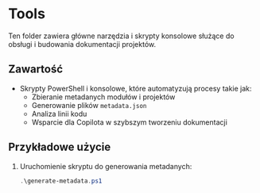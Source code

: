 # Tools

Ten folder zawiera główne narzędzia i skrypty konsolowe służące do obsługi i budowania dokumentacji projektów.

## Zawartość

- Skrypty PowerShell i konsolowe, które automatyzują procesy takie jak:
  - Zbieranie metadanych modułów i projektów
  - Generowanie plików `metadata.json`
  - Analiza linii kodu
  - Wsparcie dla Copilota w szybszym tworzeniu dokumentacji

## Przykładowe użycie

1. Uruchomienie skryptu do generowania metadanych:
   ```powershell
   .\generate-metadata.ps1
